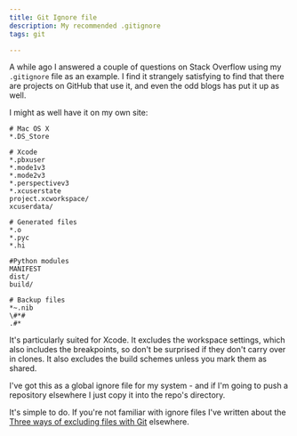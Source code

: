 ```yaml
---
title: Git Ignore file
description: My recommended .gitignore
tags: git

---
```


A while ago I answered a couple of questions on Stack Overflow using my
`.gitignore` file as an example. I find it strangely satisfying to find that
there are projects on GitHub that use it, and even the odd blogs has put it up
as well.

I might as well have it on my own site:

```
# Mac OS X
*.DS_Store

# Xcode
*.pbxuser
*.mode1v3
*.mode2v3
*.perspectivev3
*.xcuserstate
project.xcworkspace/
xcuserdata/

# Generated files
*.o
*.pyc
*.hi

#Python modules
MANIFEST
dist/
build/

# Backup files
*~.nib
\#*#
.#*
```

It's particularly suited for Xcode. It excludes the workspace settings, which
also includes the breakpoints, so don't be surprised if they don't carry over in
clones. It also excludes the build schemes unless you mark them as shared.

I've got this as a global ignore file for my system - and if I'm going to push a
repository elsewhere I just copy it into the repo's directory.

It's simple to do. If you're not familiar with ignore files I've written about
the
[Three ways of excluding files with Git](http://365git.tumblr.com/post/519016351/three-ways-of-excluding-files)
elsewhere.
